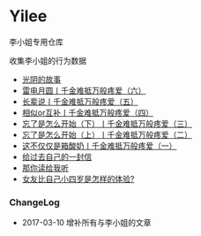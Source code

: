 # Yilee

李小姐专用仓库

收集李小姐的行为数据

* [光阴的故事](https://mp.weixin.qq.com/s?__biz=MzA4MTQ0NDQxNg==&mid=2650639252&idx=1&sn=bbf78e3ed807f77a04fc9bd10a5d98c6&chksm=879dc0bbb0ea49adf31cb4bb6b3307472f08bdc6d443ee77c3b2bf23929d131315e0dd90e8c1&scene=4#wechat_redirect)
* [雷电月圆丨千金难抵万般疼爱（六）](https://mp.weixin.qq.com/s?__biz=MzA4MTQ0NDQxNg==&mid=402595311&idx=1&sn=3f85645bc76610a765bd3968a493dcc1&scene=4#wechat_redirect)
* [长辈说丨千金难抵万般疼爱（五）](https://mp.weixin.qq.com/s?__biz=MzA4MTQ0NDQxNg==&mid=402465446&idx=1&sn=e54ff61d40f1c84bb151b887c626d805&scene=4#wechat_redirect)
* [相似or互补丨千金难抵万般疼爱（四）](https://mp.weixin.qq.com/s?__biz=MzA4MTQ0NDQxNg==&mid=402180840&idx=1&sn=38ba540ff88fbb3e5696dac50011cef7&scene=4#wechat_redirect)
* [忘了是怎么开始（下）丨千金难抵万般疼爱（三）](https://mp.weixin.qq.com/s?__biz=MzA4MTQ0NDQxNg==&mid=402128568&idx=1&sn=68dd93b84fe723787f7f6935775b1ec0&scene=4#wechat_redirect)
* [忘了是怎么开始（上）丨千金难抵万般疼爱（二）](https://mp.weixin.qq.com/s?__biz=MzA4MTQ0NDQxNg==&mid=402020073&idx=1&sn=d4c1f1b90cbc98c07081002723e9db71&scene=4#wechat_redirect)
* [这不仅仅是箱酸奶丨千金难抵万般疼爱（一）](https://mp.weixin.qq.com/s?__biz=MzA4MTQ0NDQxNg==&mid=401949215&idx=1&sn=3ca5596f44c3016a2946f71d6530712b&scene=4#wechat_redirect)
* [给过去自己的一封信](https://mp.weixin.qq.com/s?__biz=MzA4MTQ0NDQxNg==&mid=2650639279&idx=1&sn=c21cb9010f1cb486f550a9361a4f754b&chksm=879dc080b0ea49963a3a01b29664ff8a4cf00d38f59dc20e926e9cae1701e2b537a46b90ddd9&scene=4#wechat_redirect)
* [那你读给我听](https://mp.weixin.qq.com/s?__biz=MzA4MTQ0NDQxNg==&mid=201173562&idx=1&sn=cde08015554e3a787d1b596d4b38e053&scene=4#wechat_redirect)
* [女友比自己小四岁是怎样的体验?](https://mp.weixin.qq.com/s?__biz=MzA4MTQ0NDQxNg==&mid=400623930&idx=1&sn=249e8bbed1dc17cf2be5ab11fded62a0&scene=4#wechat_redirect)


### ChangeLog


- 2017-03-10 增补所有与李小姐的文章